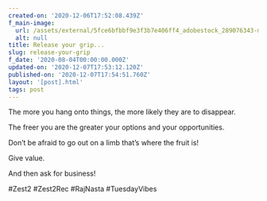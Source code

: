 ```yaml
---
created-on: '2020-12-06T17:52:08.439Z'
f_main-image:
  url: /assets/external/5fce6bfbbf9e3f3b7e406ff4_adobestock_289076343-min.jpeg
  alt: null
title: Release your grip...
slug: release-your-grip
f_date: '2020-08-04T00:00:00.000Z'
updated-on: '2020-12-07T17:53:12.120Z'
published-on: '2020-12-07T17:54:51.760Z'
layout: '[post].html'
tags: post
---
```


The more you hang onto things, the more likely they are to disappear. 

The freer you are the greater your options and your opportunities.

Don’t be afraid to go out on a limb that’s where the fruit is! 

Give value.

And then ask for business!

#Zest2 #Zest2Rec #RajNasta #TuesdayVibes
